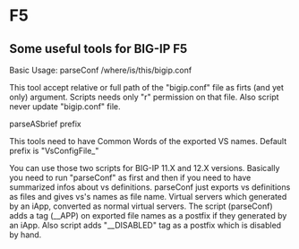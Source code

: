 # F5
Some useful tools for BIG-IP F5
-
Basic Usage: 
  parseConf /where/is/this/bigip.conf
  
This tool accept relative or full path of the "bigip.conf" file as firts (and yet only) argument. Scripts needs only "r" permission on that file. Also script never update "bigip.conf" file.  

  parseASbrief prefix
  
This tools need to have Common Words of the exported VS names. Default prefix is "VsConfigFile_"

You can use those two scripts for BIG-IP 11.X and 12.X versions. Basically you need to run "parseConf" as first and then if you need to have summarized infos about vs definitions. parseConf just exports vs definitions as files and gives vs's names as file name.
Virtual servers which generated by an iApp, converted as normal virtual servers. The script (parseConf) adds a tag (__APP) on exported file names as a postfix if they generated by an iApp. Also script adds "__DISABLED" tag as a postfix which is disabled by hand.
